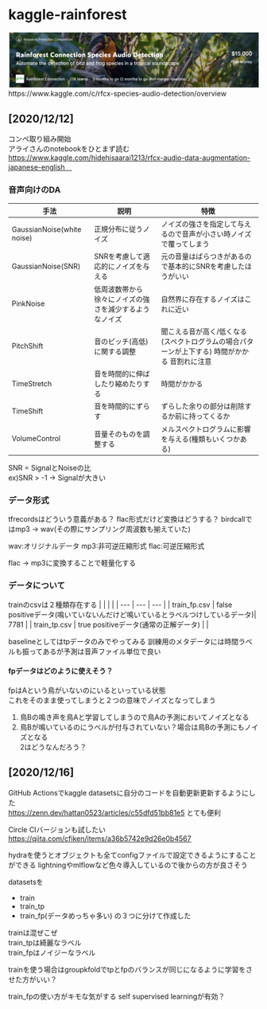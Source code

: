 # kaggle-rainforest
<div align="center"><img src="./img/001.png" title="result ε scheduling"></div>
https://www.kaggle.com/c/rfcx-species-audio-detection/overview 

## [2020/12/12]
コンペ取り組み開始  
アライさんのnotebookをひとまず読む
https://www.kaggle.com/hidehisaarai1213/rfcx-audio-data-augmentation-japanese-english　

### 音声向けのDA
| 手法 | 説明 |  特徴  |
| --- | --- | --- |
| GaussianNoise(white noise) |  正規分布に従うノイズ | ノイズの強さを指定して与えるので音声が小さい時ノイズで覆ってしまう |
| GaussianNoise(SNR) | SNRを考慮して適応的にノイズを与える | 元の音量はばらつきがあるので基本的にSNRを考慮したほうがいい |
| PinkNoise | 低周波数帯から徐々にノイズの強さを減少するようなノイズ | 自然界に存在するノイズはこれに近い  |
| PitchShift | 音のピッチ(高低)に関する調整 | 聞こえる音が高く/低くなる(スペクトログラムの場合パターンが上下する) 時間がかかる 音割れに注意 | 
| TimeStretch | 音を時間的に伸ばしたり縮めたりする | 時間がかかる | 
| TimeShift | 音を時間的にずらす  | ずらした余りの部分は削除するか前に持ってくるか |
| VolumeControl | 音量そのものを調整する | メルスペクトログラムに影響を与える(種類もいくつかある) |

SNR = SignalとNoiseの比   
ex)SNR > -1 -> Signalが大きい 

### データ形式
tfrecordsはどういう意義がある？
flac形式だけど変換はどうする？
birdcallではmp3 → wav(その際にサンプリング周波数も揃えていた)

wav:オリジナルデータ
mp3:非可逆圧縮形式
flac:可逆圧縮形式

flac → mp3に変換することで軽量化する

### データについて
trainのcsvは２種類存在する
|    |    |    |
| --- | --- | --- |
| train_fp.csv | false positiveデータ(鳴いていないんだけど鳴いているとラベルつけしているデータ)|  7781 |
| train_tp.csv | true positiveデータ(通常の正解データ) | | 

baselineとしてはtpデータのみでやってみる
訓練用のメタデータには時間ラベルも振ってあるが予測は音声ファイル単位で良い

#### fpデータはどのように使えそう？
fpはAという鳥がいないのにいるといっている状態  
これをそのまま使ってしまうと２つの意味でノイズとなってしまう  
1. 鳥Bの鳴き声を鳥Aと学習してしまうので鳥Aの予測においてノイズとなる  
2. 鳥Bが鳴いているのにラベルが付与されていない？場合は鳥Bの予測にもノイズとなる  
2はどうなんだろう？  

## [2020/12/16]
GitHub Actionsでkaggle datasetsに自分のコードを自動更新更新するようにした  
https://zenn.dev/hattan0523/articles/c55dfd51bb81e5 
とても便利  

Circle CIバージョンも試したい  
https://qiita.com/cfiken/items/a36b5742e9d26e0b4567  


hydraを使うとオブジェクトも全てconfigファイルで設定できるようにすることができる
lightningやmlflowなど色々導入しているので後からの方が良さそう

datasetsを
- train
- train_tp
- train_fp(データめっちゃ多い)
の３つに分けて作成した

trainは混ぜこぜ  
train_tpは綺麗なラベル  
train_fpはノイジーなラベル  

trainを使う場合はgroupkfoldでtpとfpのバランスが同じになるように学習をさせた方がいい？

train_fpの使い方がキモな気がする
self supervised learningが有効？

